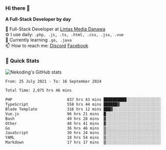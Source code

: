 ### Hi there 👋

**A Full-Stack Developer by day**

🔭 Full-Stack Developer at [Lintas Media Danawa](https://www.lintasmediadanawa.com/)  
⚙️ I use daily: `.php, .js, .ts, .html, .css, .jsx, .vue`  
🌱 Currently learning `.go, .java`  
📫 How to reach me: [Discord](https://discordapp.com/users/984448732999327766)  [Facebook](https://fb.me/tyvandi)  

### 🚀 Quick Stats  

![Nekoding's GitHub stats](https://github-readme-stats.vercel.app/api?username=nekoding&show_icons=true)

<!--START_SECTION:waka-->

```txt
From: 25 July 2021 - To: 16 September 2024

Total Time: 2,075 hrs 46 mins

PHP                        837 hrs 43 mins ██████████░░░░░░░░░░░░░░░   39.43 %
TypeScript                 558 hrs 44 mins ██████▓░░░░░░░░░░░░░░░░░░   26.30 %
Blade Template             316 hrs 12 mins ███▓░░░░░░░░░░░░░░░░░░░░░   14.88 %
Vue.js                     96 hrs 21 mins  █░░░░░░░░░░░░░░░░░░░░░░░░   04.54 %
Bash                       49 hrs 28 mins  ▓░░░░░░░░░░░░░░░░░░░░░░░░   02.33 %
Other                      48 hrs 41 mins  ▓░░░░░░░░░░░░░░░░░░░░░░░░   02.29 %
Go                         36 hrs 46 mins  ▒░░░░░░░░░░░░░░░░░░░░░░░░   01.73 %
JavaScript                 30 hrs 24 mins  ▒░░░░░░░░░░░░░░░░░░░░░░░░   01.43 %
YAML                       18 hrs 54 mins  ▒░░░░░░░░░░░░░░░░░░░░░░░░   00.89 %
Markdown                   17 hrs 17 mins  ▒░░░░░░░░░░░░░░░░░░░░░░░░   00.81 %
```

<!--END_SECTION:waka-->

<!--
**nekoding/nekoding** is a ✨ _special_ ✨ repository because its `README.md` (this file) appears on your GitHub profile.

Here are some ideas to get you started:

- 🔭 I’m currently working on ...
- 🌱 I’m currently learning ...
- 👯 I’m looking to collaborate on ...
- 🤔 I’m looking for help with ...
- 💬 Ask me about ...
- 📫 How to reach me: ...
- 😄 Pronouns: ...
- ⚡ Fun fact: ...
-->

